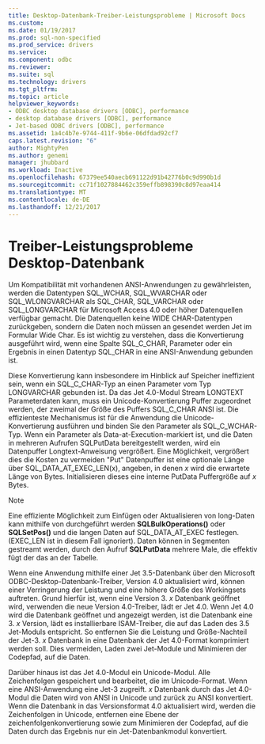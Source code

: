 ```yaml
---
title: Desktop-Datenbank-Treiber-Leistungsprobleme | Microsoft Docs
ms.custom: 
ms.date: 01/19/2017
ms.prod: sql-non-specified
ms.prod_service: drivers
ms.service: 
ms.component: odbc
ms.reviewer: 
ms.suite: sql
ms.technology: drivers
ms.tgt_pltfrm: 
ms.topic: article
helpviewer_keywords:
- ODBC desktop database drivers [ODBC], performance
- desktop database drivers [ODBC], performance
- Jet-based ODBC drivers [ODBC], performance
ms.assetid: 1a4c4b7e-9744-411f-9b6e-06dfdad92cf7
caps.latest.revision: "6"
author: MightyPen
ms.author: genemi
manager: jhubbard
ms.workload: Inactive
ms.openlocfilehash: 67379ee540aecb691122d91b42776b0c9d990b1d
ms.sourcegitcommit: cc71f1027884462c359effb898390c8d97eaa414
ms.translationtype: MT
ms.contentlocale: de-DE
ms.lasthandoff: 12/21/2017
---
```

# <a name="desktop-database-driver-performance-issues"></a>Treiber-Leistungsprobleme Desktop-Datenbank
Um Kompatibilität mit vorhandenen ANSI-Anwendungen zu gewährleisten, werden die Datentypen SQL_WCHAR, SQL_WVARCHAR oder SQL_WLONGVARCHAR als SQL_CHAR, SQL_VARCHAR oder SQL_LONGVARCHAR für Microsoft Access 4.0 oder höher Datenquellen verfügbar gemacht. Die Datenquellen keine WIDE CHAR-Datentypen zurückgeben, sondern die Daten noch müssen an gesendet werden Jet im Formular Wide Char. Es ist wichtig zu verstehen, dass die Konvertierung ausgeführt wird, wenn eine Spalte SQL_C_CHAR, Parameter oder ein Ergebnis in einen Datentyp SQL_CHAR in eine ANSI-Anwendung gebunden ist.  
  
 Diese Konvertierung kann insbesondere im Hinblick auf Speicher ineffizient sein, wenn ein SQL_C_CHAR-Typ an einen Parameter vom Typ LONGVARCHAR gebunden ist. Da das Jet 4.0-Modul Stream LONGTEXT Parameterdaten kann, muss ein Unicode-Konvertierung Puffer zugeordnet werden, der zweimal der Größe des Puffers SQL_C_CHAR ANSI ist. Die effizienteste Mechanismus ist für die Anwendung die Unicode-Konvertierung ausführen und binden Sie den Parameter als SQL_C_WCHAR-Typ. Wenn ein Parameter als Data-at-Execution-markiert ist, und die Daten in mehreren Aufrufen SQLPutData bereitgestellt werden, wird ein Datenpuffer Longtext-Anweisung vergrößert. Eine Möglichkeit, vergrößert dies die Kosten zu vermeiden "Put" Datenpuffer ist eine optionale Länge über SQL_DATA_AT_EXEC_LEN(x), angeben, in denen *x* wird die erwartete Länge von Bytes. Initialisieren dieses eine interne PutData Puffergröße auf *x* Bytes.  
  
> [!NOTE]  
>  Eine effiziente Möglichkeit zum Einfügen oder Aktualisieren von long-Daten kann mithilfe von durchgeführt werden **SQLBulkOperations()** oder **SQLSetPos()** und die langen Daten auf SQL_DATA_AT_EXEC festlegen. (EXEC_LEN ist in diesem Fall ignoriert). Daten können in Segmenten gestreamt werden, durch den Aufruf **SQLPutData** mehrere Male, die effektiv fügt der das an der Tabelle.  
  
 Wenn eine Anwendung mithilfe einer Jet 3.5-Datenbank über den Microsoft ODBC-Desktop-Datenbank-Treiber, Version 4.0 aktualisiert wird, können einer Verringerung der Leistung und eine höhere Größe des Workingsets auftreten. Grund hierfür ist, wenn eine Version 3. *x* Datenbank geöffnet wird, verwenden die neue Version 4.0-Treiber, lädt er Jet 4.0. Wenn Jet 4.0 wird die Datenbank geöffnet und angezeigt werden, ist die Datenbank eine 3. *x* Version, lädt es installierbare ISAM-Treiber, die auf das Laden des 3.5 Jet-Moduls entspricht. So entfernen Sie die Leistung und Größe-Nachteil der Jet-3. *x* Datenbank in eine Datenbank der Jet 4.0-Format komprimiert werden soll. Dies vermeiden, Laden zwei Jet-Module und Minimieren der Codepfad, auf die Daten.  
  
 Darüber hinaus ist das Jet 4.0-Modul ein Unicode-Modul. Alle Zeichenfolgen gespeichert und bearbeitet, die im Unicode-Format. Wenn eine ANSI-Anwendung eine Jet-3 zugreift. *x* Datenbank durch das Jet 4.0-Modul die Daten wird von ANSI in Unicode und zurück zu ANSI konvertiert. Wenn die Datenbank in das Versionsformat 4.0 aktualisiert wird, werden die Zeichenfolgen in Unicode, entfernen eine Ebene der zeichenfolgenkonvertierung sowie zum Minimieren der Codepfad, auf die Daten durch das Ergebnis nur ein Jet-Datenbankmodul konvertiert.
